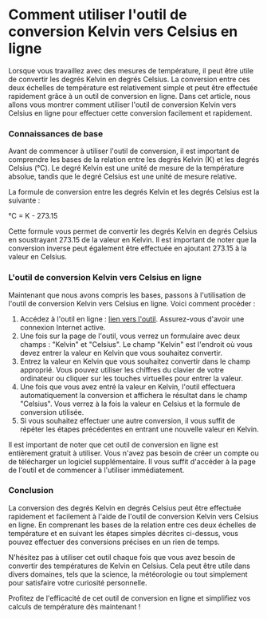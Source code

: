 Comment utiliser l'outil de conversion Kelvin vers Celsius en ligne
===================================================================

Lorsque vous travaillez avec des mesures de température, il peut être utile de convertir les degrés Kelvin en degrés Celsius. La conversion entre ces deux échelles de température est relativement simple et peut être effectuée rapidement grâce à un outil de conversion en ligne. Dans cet article, nous allons vous montrer comment utiliser l'outil de conversion Kelvin vers Celsius en ligne pour effectuer cette conversion facilement et rapidement.

### Connaissances de base

Avant de commencer à utiliser l'outil de conversion, il est important de comprendre les bases de la relation entre les degrés Kelvin (K) et les degrés Celsius (°C). Le degré Kelvin est une unité de mesure de la température absolue, tandis que le degré Celsius est une unité de mesure relative.

La formule de conversion entre les degrés Kelvin et les degrés Celsius est la suivante :

°C = K - 273.15

Cette formule vous permet de convertir les degrés Kelvin en degrés Celsius en soustrayant 273.15 de la valeur en Kelvin. Il est important de noter que la conversion inverse peut également être effectuée en ajoutant 273.15 à la valeur en Celsius.

### L'outil de conversion Kelvin vers Celsius en ligne

Maintenant que nous avons compris les bases, passons à l'utilisation de l'outil de conversion Kelvin vers Celsius en ligne. Voici comment procéder :

1. Accédez à l'outil en ligne : [lien vers l'outil](https://www.onlinecalculatorsfree.com/fr/convert/kelvin-to-celsius.html). Assurez-vous d'avoir une connexion Internet active.
2. Une fois sur la page de l'outil, vous verrez un formulaire avec deux champs : "Kelvin" et "Celsius". Le champ "Kelvin" est l'endroit où vous devez entrer la valeur en Kelvin que vous souhaitez convertir.
3. Entrez la valeur en Kelvin que vous souhaitez convertir dans le champ approprié. Vous pouvez utiliser les chiffres du clavier de votre ordinateur ou cliquer sur les touches virtuelles pour entrer la valeur.
4. Une fois que vous avez entré la valeur en Kelvin, l'outil effectuera automatiquement la conversion et affichera le résultat dans le champ "Celsius". Vous verrez à la fois la valeur en Celsius et la formule de conversion utilisée.
5. Si vous souhaitez effectuer une autre conversion, il vous suffit de répéter les étapes précédentes en entrant une nouvelle valeur en Kelvin.

Il est important de noter que cet outil de conversion en ligne est entièrement gratuit à utiliser. Vous n'avez pas besoin de créer un compte ou de télécharger un logiciel supplémentaire. Il vous suffit d'accéder à la page de l'outil et de commencer à l'utiliser immédiatement.

### Conclusion

La conversion des degrés Kelvin en degrés Celsius peut être effectuée rapidement et facilement à l'aide de l'outil de conversion Kelvin vers Celsius en ligne. En comprenant les bases de la relation entre ces deux échelles de température et en suivant les étapes simples décrites ci-dessus, vous pouvez effectuer des conversions précises en un rien de temps.

N'hésitez pas à utiliser cet outil chaque fois que vous avez besoin de convertir des températures de Kelvin en Celsius. Cela peut être utile dans divers domaines, tels que la science, la météorologie ou tout simplement pour satisfaire votre curiosité personnelle.

Profitez de l'efficacité de cet outil de conversion en ligne et simplifiez vos calculs de température dès maintenant !